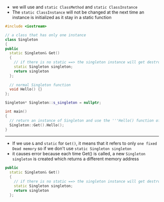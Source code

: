 * we will use and ```static ClassMethod``` and ```static ClassInstance```
* The ```static ClassInstance``` will not be changed at the next time an instance is initialized as it stay in a static function
```cpp
#include <iostream>

// a class that has only one instance
class Singleton
{
public
  static Singleton& Get() 
  {
    // if there is no static ==> the singleton instance will get destroyed everytime an instance is done called
    static Singleton singleton;
    return singleton
  };
  
  // normal Singleton function
  void Hello() {}
};

Singleton* Singleton::s_singleton = nullptr;

int main()
{
  // return an instance of Singleton and use the '''Hello() function of 
  Singleton::Get().Hello();
}
```
---
* If we use ```&``` and ```static``` for ```Get()```, it means that it refers to only ```one fixed Dead memory``` so if we don't use ```static Singleton singleton```
* it causes error because each time Get() is called, a new ```Singleton singleton``` is created which returns a different memory address
```cpp
public
  static Singleton& Get() 
  {
    // if there is no static ==> the singleton instance will get destroyed everytime an instance is done called
    static Singleton singleton;
    return singleton
  };
```
